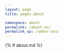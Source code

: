 ```yaml
---
layout: page
title: pages.about

namespace: about
permalink: /about-us/
permalink_sp: /ueber-uns/
---
```


{% tf about.md %}